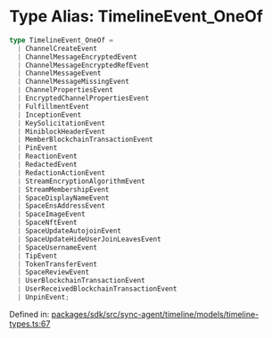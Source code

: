 # Type Alias: TimelineEvent\_OneOf

```ts
type TimelineEvent_OneOf = 
  | ChannelCreateEvent
  | ChannelMessageEncryptedEvent
  | ChannelMessageEncryptedRefEvent
  | ChannelMessageEvent
  | ChannelMessageMissingEvent
  | ChannelPropertiesEvent
  | EncryptedChannelPropertiesEvent
  | FulfillmentEvent
  | InceptionEvent
  | KeySolicitationEvent
  | MiniblockHeaderEvent
  | MemberBlockchainTransactionEvent
  | PinEvent
  | ReactionEvent
  | RedactedEvent
  | RedactionActionEvent
  | StreamEncryptionAlgorithmEvent
  | StreamMembershipEvent
  | SpaceDisplayNameEvent
  | SpaceEnsAddressEvent
  | SpaceImageEvent
  | SpaceNftEvent
  | SpaceUpdateAutojoinEvent
  | SpaceUpdateHideUserJoinLeavesEvent
  | SpaceUsernameEvent
  | TipEvent
  | TokenTransferEvent
  | SpaceReviewEvent
  | UserBlockchainTransactionEvent
  | UserReceivedBlockchainTransactionEvent
  | UnpinEvent;
```

Defined in: [packages/sdk/src/sync-agent/timeline/models/timeline-types.ts:67](https://github.com/towns-protocol/towns/blob/0db1fd0ac7258e8db8cedfb6183e8eade8284fa1/packages/sdk/src/sync-agent/timeline/models/timeline-types.ts#L67)

